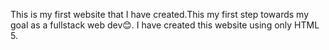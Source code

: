 This is my first website that I have created.This my first step towards my goal as a fullstack web dev😊.
I have created this website using only HTML 5.

